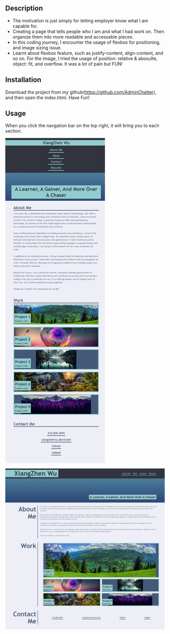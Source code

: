 <My-Portfolio>

## Description

- The motivation is just simply for letting employer know what I am capable for.
- Creating a page that tells people who I am and what I had work on. Then organize them into more    readable and accessable pieces.
- In this coding journey, I encounter the usage of flexbox for positioning, and image sizing issue.
- Learnt about flexbox feature, such as justify-content, align-content, and so on. For the image, I tried the usage of position: relative & abosulte, object: fit, and overflow. It was a lot of pain but FUN!

## Installation

Download the project from my github(https://github.com/AdminChatter), and then open the index.html. Have Fun!

## Usage

When you click the navgation bar on the top right, it will bring you to each section.

![DesktopPreview](assets/image/Preview/MyPortfolioDesktop.jpeg)

![MobliePreview](assets/image/Preview/MyPortfolioMoblie.jpeg)
